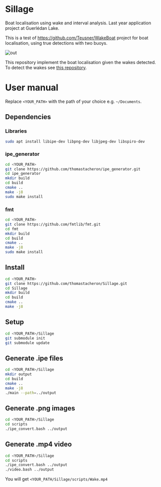 # Sillage
Boat localisation using wake and interval analysis. Last year application project at Guerlédan Lake.

This is a test of https://github.com/Teusner/WakeBoat project for boat localisation, using true detections with two buoys.

![out](https://user-images.githubusercontent.com/114411509/218680032-6cc96afe-0677-40e0-886c-70fd600703ae.gif)

This repository implement the boat localisation given the wakes detected. To detect the wakes see [this repository](https://github.com/Pazu35/sillage).
# User manual

Replace ```<YOUR_PATH>``` with the path of your choice e.g. ```~/Documents```.

## Dependencies

### Libraries
```bash
sudo apt install libipe-dev libpng-dev libjpeg-dev libspiro-dev
```

### ipe_generator
```bash
cd <YOUR_PATH>
git clone https://github.com/thomastacheron/ipe_generator.git
cd ipe_generator
mkdir build
cd build
cmake ..
make -j8
sudo make install
```

### fmt
```bash
cd <YOUR_PATH>
git clone https://github.com/fmtlib/fmt.git
cd fmt
mkdir build
cd build
cmake ..
make -j8
sudo make install
```

## Install

```bash
cd <YOUR_PATH>
git clone https://github.com/thomastacheron/Sillage.git
cd Sillage
mkdir build
cd build
cmake ..
make -j8
```

## Setup

```bash
cd <YOUR_PATH>/Sillage
git submodule init
git submodule update
```

## Generate .ipe files
```bash
cd <YOUR_PATH>/Sillage
mkdir output
cd build
cmake ..
make -j8
./main --path=../output
```

## Generate .png images
```bash
cd <YOUR_PATH>/Sillage
cd scripts
./ipe_convert.bash ../output
```

## Generate .mp4 video
```bash
cd <YOUR_PATH>/Sillage
cd scripts
./ipe_convert.bash ../output
./video.bash ../output
```

You will get ```<YOUR_PATH/Sillage/scripts/Wake.mp4```
